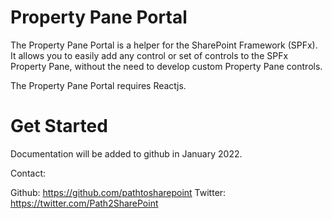 # Property Pane Portal

The Property Pane Portal is a helper for the SharePoint Framework (SPFx). It allows you to easily add any control or set of controls to the SPFx Property Pane, without the need to develop custom Property Pane controls.

The Property Pane Portal requires Reactjs.

# Get Started

Documentation will be added to github in January 2022.

Contact:

Github: https://github.com/pathtosharepoint
Twitter: https://twitter.com/Path2SharePoint